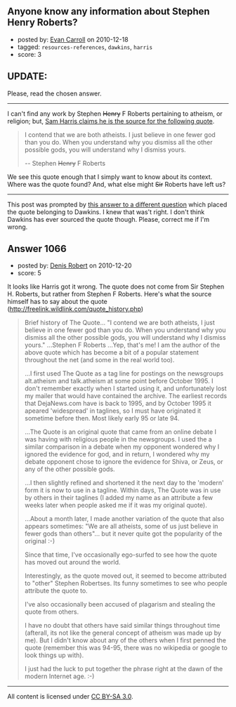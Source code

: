## Anyone know any information about Stephen Henry Roberts?

- posted by: [Evan Carroll](https://stackexchange.com/users/-1/5-evan-carroll) on 2010-12-18
- tagged: `resources-references`, `dawkins`, `harris`
- score: 3

## UPDATE: ##

Please, read the chosen answer.

----

I can't find any work by Stephen <s>Henry</s> F Roberts pertaining to atheism, or religion; but, [Sam Harris claims he is the source for the following quote](http://www.edge.org/3rd_culture/harris06/harris06_index.html).

> I contend that we are both atheists. I just believe in one fewer god than you do. When you understand why you dismiss all the other possible gods, you will understand why I dismiss yours.
>
> -- Stephen <s>Henry</s> F Roberts 

We see this quote enough that I simply want to know about its context. Where was the quote found? And, what else might <s>Sir</s> Roberts have left us?

---

This post was prompted by [this answer to a different question](http://atheism.stackexchange.com/questions/146/whats-your-favorite-atheist-quote-or-quote-about-atheism/200#200) which placed the quote belonging to Dawkins. I knew that was't right. I don't think Dawkins has ever sourced the quote though. Please, correct me if I'm wrong.


## Answer 1066

- posted by: [Denis Robert](https://stackexchange.com/users/-1/122-denis-robert) on 2010-12-20
- score: 5

It looks like Harris got it wrong. The quote does not come from Sir Stephen H. Roberts, but rather from Stephen F Roberts. Here's what the source himself has to say about the quote (http://freelink.wildlink.com/quote_history.php)

> Brief history of The Quote... "I
> contend we are both atheists, I just
> believe in one fewer god than you do.
> When you understand why you dismiss
> all the other possible gods, you will
> understand why I dismiss yours." 
>  ...Stephen F Roberts ...Yep, that's
> me! I am the author of the above quote
> which has become a bit of a popular
> statement throughout the net (and some
> in the real world too).
> 
> ...I first used The Quote as a tag
> line for postings on the newsgroups
> alt.atheism and talk.atheism at some
> point before October 1995. I don't
> remember exactly when I started using
> it, and unfortunately lost my mailer
> that would have contained the archive.
> The earliest records that DejaNews.com
> have is back to 1995, and by October
> 1995 it apeared 'widespread' in
> taglines, so I must have originated it
> sometime before then. Most likely
> early 95 or late 94.
> 
> ...The Quote is an original quote that
> came from an online debate I was
> having with religious people in the
> newsgroups. I used the a similar
> comparison in a debate when my
> opponent wondered why I ignored the
> evidence for god, and in return, I
> wondered why my debate opponent chose
> to ignore the evidence for Shiva, or
> Zeus, or any of the other possible
> gods.
> 
> ...I then slightly refined and
> shortened it the next day to the
> 'modern' form it is now to use in a
> tagline. Within days, The Quote was in
> use by others in their taglines (I
> added my name as an attribute a few
> weeks later when people asked me if it
> was my original quote).
> 
> ...About a month later, I made another
> variation of the quote that also
> appears sometimes: "We are all
> atheists, some of us just believe in
> fewer gods than others"... but it
> never quite got the popularity of the
> original :-)
> 
> Since that time, I've occasionally
> ego-surfed to see how the quote has
> moved out around the world.
> 
> Interestingly, as the quote moved out,
> it seemed to become attributed to
> "other" Stephen Robertses. Its funny
> sometimes to see who people attribute
> the quote to.
> 
> I've also occasionally been accused of
> plagarism and stealing the quote from
> others.
> 
> I have no doubt that others have said
> similar things throughout time
> (afterall, its not like the general
> concept of atheism was made up by me).
> But I didn't know about any of the
> others when I first penned the quote
> (remember this was 94-95, there was no
> wikipedia or google to look things up
> with).
> 
> I just had the luck to put together
> the phrase right at the dawn of the
> modern Internet age. :-)





---

All content is licensed under [CC BY-SA 3.0](https://creativecommons.org/licenses/by-sa/3.0/).
